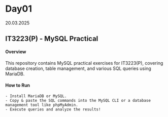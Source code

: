 # Day01

20.03.2025

## IT3223(P) - MySQL Practical

#### Overview

This repository contains MySQL practical exercises for IT3223(P), covering database creation, table management, and various SQL queries using MariaDB.

#### How to Run
    - Install MariaDB or MySQL.
    - Copy & paste the SQL commands into the MySQL CLI or a database management tool like phpMyAdmin.
    - Execute queries and analyze the results!